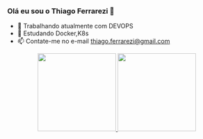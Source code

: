 ### Olá eu sou o Thiago Ferrarezi 👋


- 🔭 Trabalhando atualmente com DEVOPS
- 🌱 Estudando Docker,K8s
- 📫 Contate-me no e-mail thiago.ferrarezi@gmail.com

<div align="center">
  <a href="https://github.com/thiagoferrarezi">
  <img height="180em" src="https://github-readme-stats.vercel.app/api?username=thiagoferrarezi&show_icons=true&theme=dracula&include_all_commits=true&count_private=true"/>
  <img height="180em" src="https://github-readme-stats.vercel.app/api/top-langs/?username=thiagoferrarezi&layout=compact&langs_count=7&theme=dracula"/>
</div>
